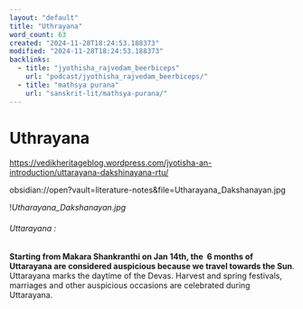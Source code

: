 ```yaml
---
layout: "default"
title: "Uthrayana"
word_count: 63
created: "2024-11-28T18:24:53.188373"
modified: "2024-11-28T18:24:53.188373"
backlinks:
  - title: "jyothisha_rajvedam_beerbiceps"
    url: "podcast/jyothisha_rajvedam_beerbiceps/"
  - title: "mathsya purana"
    url: "sanskrit-lit/mathsya-purana/"
---
```

# Uthrayana

https://vedikheritageblog.wordpress.com/jyotisha-an-introduction/uttarayana-dakshinayana-rtu/

obsidian://open?vault=literature-notes&file=Utharayana_Dakshanayan.jpg

!*Utharayana_Dakshanayan.jpg*
###### Uttarayana :

**Starting from Makara Shankranthi on Jan 14th, the  6 months of Uttarayana are considered auspicious because we travel towards the Sun**. Uttarayana marks the daytime of the Devas. Harvest and spring festivals, marriages and other auspicious occasions are celebrated during Uttarayana.
